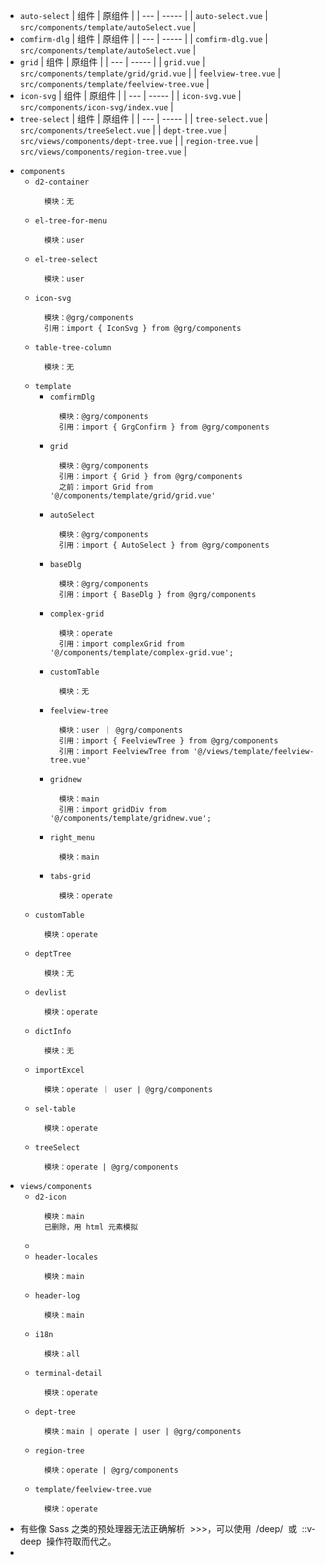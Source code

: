 - `auto-select`
  | 组件 | 原组件 |
  | --- | ----- |
  | `auto-select.vue` | `src/components/template/autoSelect.vue` |
- `comfirm-dlg`
  | 组件 | 原组件 |
  | --- | ----- |
  | `comfirm-dlg.vue` | `src/components/template/autoSelect.vue` |
- `grid`
  | 组件 | 原组件 |
  | --- | ----- |
  | `grid.vue` | `src/components/template/grid/grid.vue` |
  | `feelview-tree.vue` | `src/components/template/feelview-tree.vue` |
- `icon-svg`
  | 组件 | 原组件 |
  | --- | ----- |
  | `icon-svg.vue` | `src/components/icon-svg/index.vue` |
- `tree-select`
  | 组件 | 原组件 |
  | --- | ----- |
  | `tree-select.vue` | `src/components/treeSelect.vue` |
  | `dept-tree.vue` | `src/views/components/dept-tree.vue` |
  | `region-tree.vue` | `src/views/components/region-tree.vue` |

* `components`
  - `d2-container`
    ```
      模块：无
    ```
  - `el-tree-for-menu`
    ```
      模块：user
    ```
  - `el-tree-select`
    ```
      模块：user
    ```
  - `icon-svg`
    ```
      模块：@grg/components
      引用：import { IconSvg } from @grg/components
    ```
  - `table-tree-column`
    ```
      模块：无
    ```
  - `template`
    - `comfirmDlg`
      ```
        模块：@grg/components
        引用：import { GrgConfirm } from @grg/components
      ```
    - `grid`
      ```
        模块：@grg/components
        引用：import { Grid } from @grg/components
        之前：import Grid from '@/components/template/grid/grid.vue'
      ```
    - `autoSelect`
      ```
        模块：@grg/components
        引用：import { AutoSelect } from @grg/components
      ```
    - `baseDlg`
      ```
        模块：@grg/components
        引用：import { BaseDlg } from @grg/components
      ```
    - `complex-grid`
      ```
        模块：operate
        引用：import complexGrid from '@/components/template/complex-grid.vue';
      ```
    - `customTable`
      ```
        模块：无
      ```
    - `feelview-tree`
      ```
        模块：user ｜ @grg/components
        引用：import { FeelviewTree } from @grg/components
        引用：import FeelviewTree from '@/views/template/feelview-tree.vue'
      ```
    - `gridnew`
      ```
        模块：main
        引用：import gridDiv from '@/components/template/gridnew.vue';
      ```
    - `right_menu`
      ```
        模块：main
      ```
    - `tabs-grid`
      ```
        模块：operate
      ```
  - `customTable`
    ```
      模块：operate
    ```
  - `deptTree`
    ```
      模块：无
    ```
  - `devlist`
    ```
      模块：operate
    ```
  - `dictInfo`
    ```
      模块：无
    ```
  - `importExcel`
    ```
      模块：operate ｜ user | @grg/components
    ```
  - `sel-table`
    ```
      模块：operate
    ```
  - `treeSelect`
    ```
      模块：operate | @grg/components
    ```
* `views/components`
  - `d2-icon`
    ```
      模块：main
      已删除，用 html 元素模拟
    ```
  -
  - `header-locales`
    ```
      模块：main
    ```
  - `header-log`
    ```
      模块：main
    ```
  - `i18n`
    ```
      模块：all
    ```
  - `terminal-detail`
    ```
      模块：operate
    ```
  - `dept-tree`
    ```
      模块：main | operate | user | @grg/components
    ```
  - `region-tree`
    ```
      模块：operate | @grg/components
    ```
  - `template/feelview-tree.vue`
    ```
      模块：operate
    ```

<!-- 调整 -->

- 有些像 Sass 之类的预处理器无法正确解析  >>>，可以使用  /deep/  或  ::v-deep  操作符取而代之。
-
